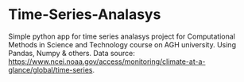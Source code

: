 # Time-Series-Analasys

Simple python app for time series analasys project for Computational Methods in Science and Technology course on AGH university. Using Pandas, Numpy & others.
Data source: https://www.ncei.noaa.gov/access/monitoring/climate-at-a-glance/global/time-series.
